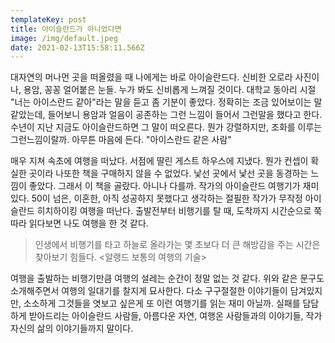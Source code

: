 ```yaml
---
templateKey: post
title: 아이슬란드가 아니었다면
image: /img/default.jpeg
date: 2021-02-13T15:58:11.566Z
---
```

대자연의 머나먼 곳을 떠올렸을 때 나에게는 바로 아이슬란드다. 신비한 오로라 사진이나, 용암, 꽁꽁 얼어붙은 눈들. 누가 봐도 신비롭게 느껴질 것이다. 대학교 동아리 시절 "너는 아이스란드 같아"라는 말을 듣고 좀 기분이 좋았다. 정확히는 조금 있어보이는 말같았는데, 들어보니 용암과 얼음이 공존하는 그런 느낌이 들어서 그런말을 했다고 한다. 수년이 지난 지금도 아이슬란드하면 그 말이 떠오른다. 뭔가 강렬하지만, 조화를 이루는 그런느낌이랄까. 아무튼 마음에 든다. "아이스란드 같은 사람"

매우 지쳐 속초에 여행을 떠났다. 서점에 딸린 게스트 하우스에 지냈다. 뭔가 컨셉이 확실한 곳이라 나또한 책을 구매하지 않을 수 없었다. 낯선 곳에서 낯선 곳을 동경하는 느낌이 좋았다. 그래서 이 책을 골랐다. 아니나 다를까. 작가의 아이슬란드 여행기가 재미있다. 50이 넘은, 이혼한, 아직 성공하지 못했다고 생각하는 절필한 작가가 무작정 아이슬란드 히치하이킹 여행을 떠난다. 출발전부터 비행기를 탈 때, 도착까지 시간순으로 쭉 따라 읽다보면 나도 여행을 한 것 같다.

> 인생에서 비행기를 타고 하늘로 올라가는 몇 초보다 더 큰 해방감을 주는 시간은 찾아보기 힘들다. <알랭드 보통의 여행의 기술>

여행을 출발하는 비행기만큼 여행의 설레는 순간이 정말 없는 것 같다. 위와 같은 문구도 소개해주면서 여행의 일대기를 찰지게 묘사한다. 다소 구구절절한 이야기들이 담겨있지만, 소소하게 그것들을 엿보고 싶은게 또 이런 여행기를 읽는 재미 아닐까. 실패를 담담하게 받아드리는 아이슬란드 사람들, 아름다운 자연, 여행온 사람들과의 이야기들, 작가 자신의 삶의 이야기들까지 말이다.